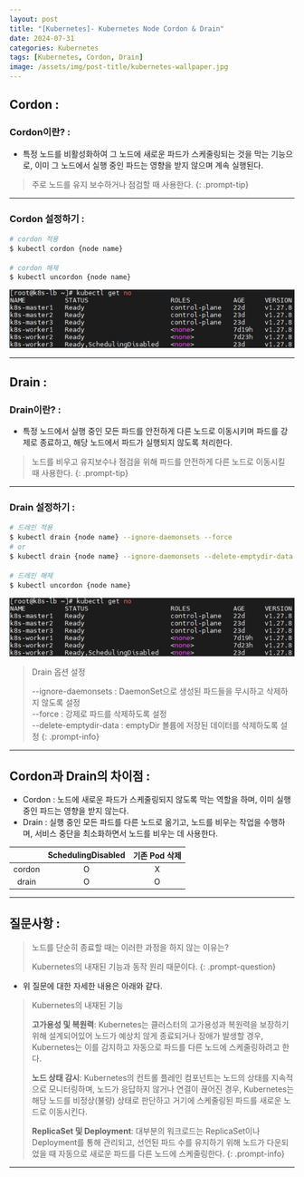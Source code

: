 ```yaml
---
layout: post
title: "[Kubernetes]- Kubernetes Node Cordon & Drain"
date: 2024-07-31
categories: Kubernetes 
tags: [Kubernetes, Cordon, Drain]
image: /assets/img/post-title/kubernetes-wallpaper.jpg
---
```


## Cordon :
### Cordon이란? :
- 특정 노드를 비활성화하여 그 노드에 새로운 파드가 스케줄링되는 것을 막는 기능으로, 이미 그 노드에서 실행 중인 파드는 영향을 받지 않으며 계속 실행된다.

> 주로 노드를 유지 보수하거나 점검할 때 사용한다.
{: .prompt-tip}

* * *

### Cordon 설정하기 :
```bash
# cordon 적용
$ kubectl cordon {node name}

# cordon 해제
$ kubectl uncordon {node name}
```
![node schedulingdisabled](/assets/img/post/kubernetes/node%20schedulingdisabled.png)

* * *

## Drain :
### Drain이란? :
- 특정 노드에서 실행 중인 모든 파드를 안전하게 다른 노드로 이동시키며 파드를 강제로 종료하고, 해당 노드에서 파드가 실행되지 않도록 처리한다.

> 노드를 비우고 유지보수나 점검을 위해 파드를 안전하게 다른 노드로 이동시킬 때 사용한다.
{: .prompt-tip}

* * *

### Drain 설정하기 :
```bash
# 드레인 적용
$ kubectl drain {node name} --ignore-daemonsets --force
# or
$ kubectl drain {node name} --ignore-daemonsets --delete-emptydir-data

# 드레인 해제
$ kubectl uncordon {node name}
```
![node schedulingdisabled](/assets/img/post/kubernetes/node%20schedulingdisabled.png)

> Drain 옵션 설정
>
> \--ignore-daemonsets : DaemonSet으로 생성된 파드들을 무시하고 삭제하지 않도록 설정<br>
> \--force : 강제로 파드를 삭제하도록 설정<br>
> \--delete-emptydir-data : emptyDir 볼륨에 저장된 데이터를 삭제하도록 설정
{: .prompt-info}

* * *

## Cordon과 Drain의 차이점 :
- Cordon : 노드에 새로운 파드가 스케줄링되지 않도록 막는 역할을 하며, 이미 실행 중인 파드는 영향을 받지 않는다.
- Drain : 실행 중인 모든 파드를 다른 노드로 옮기고, 노드를 비우는 작업을 수행하며, 서비스 중단을 최소화하면서 노드를 비우는 데 사용한다.

|  |SchedulingDisabled|기존 Pod 삭제|
|:---:|:---:|:---:|
|cordon|O|X|
|drain|O|O|

* * *

## 질문사항 :

> 노드를 단순히 종료할 때는 이러한 과정을 하지 않는 이유는?
>
> Kubernetes의 내재된 기능과 동작 원리 때문이다.
{: .prompt-question}

- 위 질문에 대한 자세한 내용은 아래와 같다.

> Kubernetes의 내재된 기능
>
> **고가용성 및 복원력**: Kubernetes는 클러스터의 고가용성과 복원력을 보장하기 위해 설계되어있어 노드가 예상치 않게 종료되거나 장애가 발생할 경우, Kubernetes는 이를 감지하고 자동으로 파드를 다른 노드에 스케줄링하려고 한다.
> 
> **노드 상태 감시**: Kubernetes의 컨트롤 플레인 컴포넌트는 노드의 상태를 지속적으로 모니터링하며, 노드가 응답하지 않거나 연결이 끊어진 경우, Kubernetes는 해당 노드를 비정상(불량) 상태로 판단하고 거기에 스케줄링된 파드를 새로운 노드로 이동시킨다.
> 
> **ReplicaSet 및 Deployment**: 대부분의 워크로드는 ReplicaSet이나 Deployment를 통해 관리되고, 선언된 파드 수를 유지하기 위해 노드가 다운되었을 때 자동으로 새로운 파드를 다른 노드에 스케줄링한다.
{: .prompt-info}

* * *